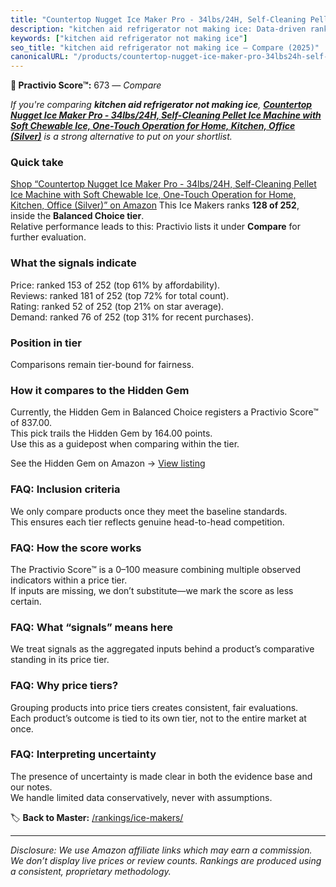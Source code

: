 ```yaml
---
title: "Countertop Nugget Ice Maker Pro - 34lbs/24H, Self-Cleaning Pellet Ice Machine with Soft Chewable Ice, One-Touch Operation for Home, Kitchen, Office (Silver)"
description: "kitchen aid refrigerator not making ice: Data-driven ranking using the Practivio Score™. Positioned by quality, value, demand, findability, momentum."
keywords: ["kitchen aid refrigerator not making ice"]
seo_title: "kitchen aid refrigerator not making ice — Compare (2025)"
canonicalURL: "/products/countertop-nugget-ice-maker-pro-34lbs24h-self-cleaning-pellet-ice-machine-with-soft-chewable-ice-one-touch-operation-for-home-kitchen-office-silver-B0F2MWDSZH/"
---
```


**🛒 Practivio Score™:** 673 — _Compare_


*If you're comparing **kitchen aid refrigerator not making ice**, **[Countertop Nugget Ice Maker Pro - 34lbs/24H, Self-Cleaning Pellet Ice Machine with Soft Chewable Ice, One-Touch Operation for Home, Kitchen, Office (Silver)](https://www.amazon.com/dp/B0F2MWDSZH?tag=practivio-20)** is a strong alternative to put on your shortlist.*
### Quick take
[Shop “Countertop Nugget Ice Maker Pro - 34lbs/24H, Self-Cleaning Pellet Ice Machine with Soft Chewable Ice, One-Touch Operation for Home, Kitchen, Office (Silver)” on Amazon](https://www.amazon.com/dp/B0F2MWDSZH?tag=practivio-20)
This Ice Makers ranks **128 of 252**, inside the **Balanced Choice tier**.  
Relative performance leads to this: Practivio lists it under **Compare** for further evaluation.

### What the signals indicate
Price: ranked 153 of 252 (top 61% by affordability).  
Reviews: ranked 181 of 252 (top 72% for total count).  
Rating: ranked 52 of 252 (top 21% on star average).  
Demand: ranked 76 of 252 (top 31% for recent purchases).

### Position in tier
Comparisons remain tier-bound for fairness.

### How it compares to the Hidden Gem
Currently, the Hidden Gem in Balanced Choice registers a Practivio Score™ of 837.00.  
This pick trails the Hidden Gem by 164.00 points.  
Use this as a guidepost when comparing within the tier.  

See the Hidden Gem on Amazon → [View listing](https://www.amazon.com/dp/B0C32SGKMJ?tag=practivio-20)

### FAQ: Inclusion criteria
We only compare products once they meet the baseline standards.  
This ensures each tier reflects genuine head-to-head competition.

### FAQ: How the score works
The Practivio Score™ is a 0–100 measure combining multiple observed indicators within a price tier.  
If inputs are missing, we don’t substitute—we mark the score as less certain.

### FAQ: What “signals” means here
We treat signals as the aggregated inputs behind a product’s comparative standing in its price tier.

### FAQ: Why price tiers?
Grouping products into price tiers creates consistent, fair evaluations.  
Each product’s outcome is tied to its own tier, not to the entire market at once.

### FAQ: Interpreting uncertainty
The presence of uncertainty is made clear in both the evidence base and our notes.  
We handle limited data conservatively, never with assumptions.

<!-- Missing template for Compare/CompareWithinPriceClass -->


🏷️ **Back to Master:** [/rankings/ice-makers/](/rankings/ice-makers/)

---
_Disclosure: We use Amazon affiliate links which may earn a commission. We don’t display live prices or review counts. Rankings are produced using a consistent, proprietary methodology._
